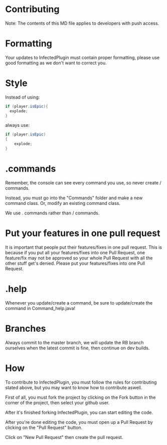 Contributing
============
Note: The contents of this MD file applies to developers with push access.

Formatting
==========

Your updates to InfectedPlugin must contain proper formatting, please use good formatting as we don't want to correct you.

Style
=====

Instead of using:
```java
if (player.isEpic){
  explode;
}
```
always use:
```java
if (player.isEpic)
{
    explode;
}
```

.commands
=========

Remember, the console can see every command you use, so never create / commands.

Instead, you must go into the "Commands" folder and make a new command class. Or, modify an existing command class.

We use . commands rather than / commands.

Put your features in one pull request
=====================================
It is important that people put their features/fixes in one pull request. This is because if you put all your features/fixes into
one Pull Request, one feature/fix may not be approved so your whole Pull Request with all the other stuff get's denied. Please put your features/fixes into one Pull Request.

.help
=====
Whenever you update/create a command, be sure to update/create the command in Command_help.java!

Branches
======
Always commit to the master branch, we will update the RB branch ourselves when the latest commit is fine, then continue on dev builds.

How
===
To contribute to InfectedPlugin, you must follow the rules for contributing stated above, but you may want to know how to contribute aswell.

First of all, you must fork the project by clicking on the Fork button in the corner of the project, then select your github user.

After it's finished forking InfectedPlugin, you can start editing the code.

After you're done editing the code, you must open up a Pull Request by clicking on the "Pull Request" button.

Click on "New Pull Request" then create the pull request.
